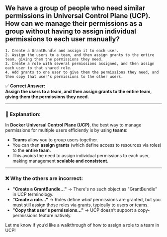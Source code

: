 ## We have a group of people who need similar permissions in Universal Control Plane (UCP). How can we manage their permissions as a group without having to assign individual permissions to each user manually?
```
1. Create a GrantBundle and assign it to each user.
2. Assign the users to a team, and then assign grants to the entire team, giving them the permissions they need.
3. Create a role with several permissions assigned, and then assign each user to that shared role.
4. Add grants to one user to give them the permissions they need, and then copy that user's permissions to the other users.
```

✅ **Correct Answer:**  
**Assign the users to a team, and then assign grants to the entire team, giving them the permissions they need.**

---

### 🧠 Explanation:

In **Docker Universal Control Plane (UCP)**, the best way to manage permissions for multiple users efficiently is by using **teams**:

- **Teams** allow you to group users together.
- You can then **assign grants** (which define access to resources via roles) to the **entire team**.
- This avoids the need to assign individual permissions to each user, making management **scalable and consistent**.

---

### ❌ Why the others are incorrect:

- **"Create a GrantBundle..."** → There's no such object as "GrantBundle" in UCP terminology.
- **"Create a role..."** → Roles define *what* permissions are granted, but you must still assign those roles via grants, typically to users or teams.
- **"Copy that user's permissions..."** → UCP doesn’t support a copy-permissions feature natively.

Let me know if you’d like a walkthrough of how to assign a role to a team in UCP!
